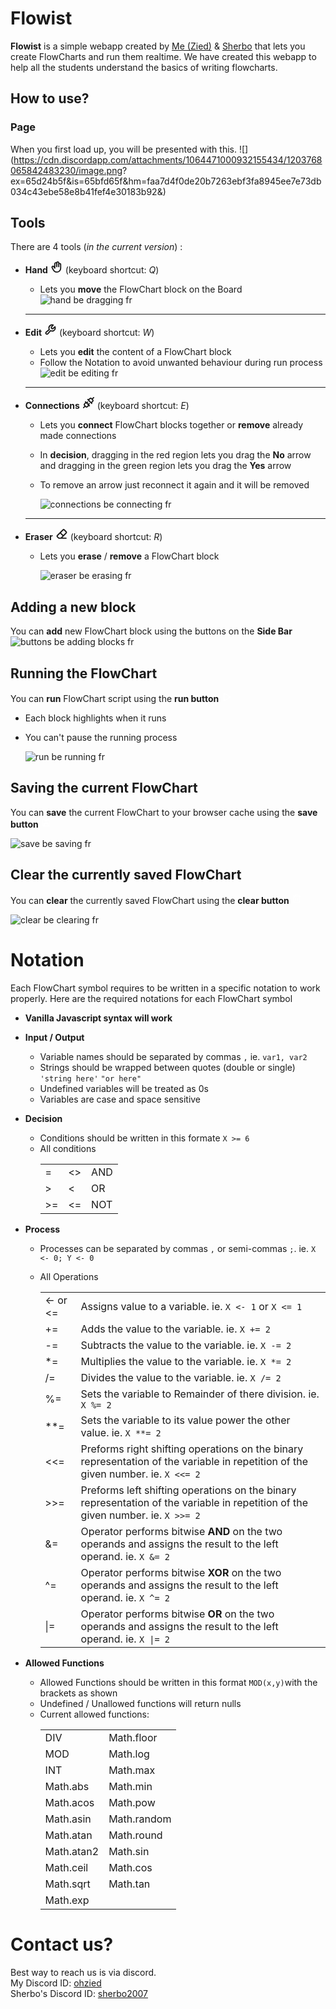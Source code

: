 # Flowist
**Flowist** is a simple webapp created by [Me (Zied)](https://github.com/ZiedDev) & [Sherbo](https://github.com/omar-elsherbiny) that lets you create FlowCharts and run them realtime. We have created this webapp to help all the students understand the basics of writing flowcharts. 

## How to use?
### Page
When you first load up, you will be presented with this. 
![](https://cdn.discordapp.com/attachments/1064471000932155434/1203768065842483230/image.png? ex=65d24b5f&is=65bfd65f&hm=faa7d4f0de20b7263ebf3fa8945ee7e73db034c43ebe58e8b41fef4e30183b92&)
 
 ## Tools
 There are 4 tools (*in the current version*) :
 - **Hand** <svg xmlns="http://www.w3.org/2000/svg" width="20" height="20" viewBox="0 0 256 256"><path fill="currentColor" d="M188 44a32 32 0 0 0-8 1v-1a32 32 0 0 0-60.79-14A32 32 0 0 0 76 60v50.83a32 32 0 0 0-52 36.7C55.82 214.6 75.35 244 128 244a92.1 92.1 0 0 0 92-92V76a32 32 0 0 0-32-32m8 108a68.08 68.08 0 0 1-68 68c-35.83 0-49.71-14-82.48-83.14c-.14-.29-.29-.58-.45-.86a8 8 0 0 1 13.85-8l.21.35l18.68 30A12 12 0 0 0 100 152V60a8 8 0 0 1 16 0v60a12 12 0 0 0 24 0V44a8 8 0 0 1 16 0v76a12 12 0 0 0 24 0V76a8 8 0 0 1 16 0Z"/></svg> (keyboard shortcut: *Q*)
 
   - Lets you **move** the FlowChart block on the Board
    ![hand be dragging fr](https://cdn.discordapp.com/attachments/1064471000932155434/1203469775292858378/Handtool-ezgif.com-video-to-gif-converter.gif?ex=65d13591&is=65bec091&hm=4294370c6d783d0695c815d52554594d08e0d66696a77e9ca52d9a0d71a26501&)

    ---

- **Edit** <svg xmlns="http://www.w3.org/2000/svg" width="20" height="20" viewBox="0 0 256 256"><path fill="currentColor" d="M230.47 67.5a12 12 0 0 0-19.26-4.32L172.43 99l-12.68-2.72L157 83.57l35.79-38.78a12 12 0 0 0-4.32-19.26a76 76 0 0 0-99.23 98.27L31.17 174c-.22.19-.44.39-.64.6a36 36 0 0 0 50.91 50.91c.21-.2.41-.42.6-.64l50.16-58.07a76 76 0 0 0 98.27-99.3M160 148a52.1 52.1 0 0 1-25.13-6.46A12 12 0 0 0 120 144.2l-55.79 64.55a12 12 0 0 1-17-17L111.8 136a12 12 0 0 0 2.65-14.89A52 52 0 0 1 160 44h.89l-25.72 27.87a12 12 0 0 0-2.91 10.65l5.66 26.35a12 12 0 0 0 9.21 9.21l26.35 5.66a12 12 0 0 0 10.65-2.91L212 95.12v.89A52.06 52.06 0 0 1 160 148"/></svg> (keyboard shortcut: *W*)

   - Lets you **edit** the content of a FlowChart block
   - Follow the Notation to avoid unwanted behaviour during run process
   ![edit be editing fr](https://cdn.discordapp.com/attachments/1064471000932155434/1203470947915530290/EditTool-ezgif.com-video-to-gif-converter.gif?ex=65d136a9&is=65bec1a9&hm=ffb8653806fed624da7794ee450edafa9d56c42c1760a8081758a77605b95289&)

   ---

- **Connections** <svg xmlns="http://www.w3.org/2000/svg" width="20" height="20" viewBox="0 0 256 256"><path fill="currentColor" d="m137 168l11.52-11.51a12 12 0 0 0-17-17L120 151l-15-15l11.52-11.51a12 12 0 0 0-17-17L88 119l-15.51-15.49a12 12 0 0 0-17 17L59 124l-20.46 20.49a36 36 0 0 0 0 50.91l2.55 2.54l-25.58 25.57a12 12 0 0 0 17 17l25.57-25.58l2.54 2.55a36.06 36.06 0 0 0 50.91 0L132 197l3.51 3.52a12 12 0 0 0 17-17Zm-42.46 32.49a12 12 0 0 1-17 0l-22.03-22.06a12 12 0 0 1 0-17L76 141l39 39Zm146-185a12 12 0 0 0-17 0l-25.6 25.6l-2.54-2.55a36.05 36.05 0 0 0-50.91 0L124 59l-3.51-3.52a12 12 0 0 0-17 17l80 80a12 12 0 0 0 17-17L197 132l20.49-20.49a36 36 0 0 0 0-50.91l-2.55-2.54l25.58-25.57a12 12 0 0 0-.03-16.98Zm-40 79L180 115l-39-39l20.49-20.49a12 12 0 0 1 17 0l22.06 22.06a12 12 0 0 1 0 17Z"/></svg> (keyboard shortcut: *E*)
  - Lets you **connect** FlowChart blocks together or **remove** already made connections
  - In **decision**, dragging in the red region lets you drag the **No** arrow and dragging in the green region lets you drag the **Yes** arrow 
  - To remove an arrow just reconnect it again and it will be removed 

    ![connections be connecting fr](https://cdn.discordapp.com/attachments/1064471000932155434/1204741043052875818/ConnectionsNew-ezgif.com-video-to-gif-converter.gif?ex=65d5d587&is=65c36087&hm=072c87532526a26aafebd41b084223ebe2431de3ffbfc53d0e46c3396f107723&)
   ---
- **Eraser** <svg xmlns="http://www.w3.org/2000/svg" width="20" height="20" viewBox="0 0 256 256"><path fill="currentColor" d="M216 204h-75l86.84-86.84a28 28 0 0 0 0-39.6l-41.41-41.37a28 28 0 0 0-39.6 0L28.19 154.82a28 28 0 0 0 0 39.6l30.06 30.07a12 12 0 0 0 8.49 3.51H216a12 12 0 0 0 0-24M163.8 53.16a4 4 0 0 1 5.66 0l41.38 41.38a4 4 0 0 1 0 5.65L160 151l-47-47ZM71.71 204l-26.55-26.55a4 4 0 0 1 0-5.65L96 121l47 47l-36 36Z"/></svg> (keyboard shortcut: *R*)
  - Lets you **erase** / **remove** a FlowChart block
  
    ![eraser be erasing fr](https://cdn.discordapp.com/attachments/1064471000932155434/1203474015159853076/Removetool-ezgif.com-video-to-gif-converter.gif?ex=65d13984&is=65bec484&hm=a3dda873bd0b00c460ea11cb99fa8efbfb4d80ed5b5a5aef96fe93550ff959cd&)

## Adding a new block
You can **add** new FlowChart block using the buttons on the **Side Bar**
![buttons be adding blocks fr](https://cdn.discordapp.com/attachments/1064471000932155434/1203478120632426556/AddblockButtons-ezgif.com-video-to-gif-converter.gif?ex=65d13d57&is=65bec857&hm=e525ea6b989680de3d974cec062bfc680847f7aaa6f029b8917a3b9c7d043417&)

## Running the FlowChart
You can **run** FlowChart script using the **run button** <svg xmlns="http://www.w3.org/2000/svg" width="16" height="16" viewBox="0 0 256 256"><path fill="#ffffff" d="M234.49 111.07L90.41 22.94A20 20 0 0 0 60 39.87v176.26a20 20 0 0 0 30.41 16.93l144.08-88.13a19.82 19.82 0 0 0 0-33.86M84 208.85V47.15L216.16 128Z"/></svg>
- Each block highlights when it runs  
- You can't pause the running process

  ![run be running fr](https://cdn.discordapp.com/attachments/1064471000932155434/1203769363337842819/Run_New-ezgif.com-video-to-gif-converter.gif?ex=65d24c95&is=65bfd795&hm=ae48c163fe33601746b8dcee9bb1680d9e247ed95183cdcd81c402663bebdb61&)

## Saving the current FlowChart
You can **save** the current FlowChart to your browser cache using the **save button** <svg xmlns="http://www.w3.org/2000/svg" width="16" height="16" viewBox="0 0 256 256"><path fill="#ffffff" d="m222.14 77.17l-43.31-43.31A19.86 19.86 0 0 0 164.69 28H48a20 20 0 0 0-20 20v160a20 20 0 0 0 20 20h160a20 20 0 0 0 20-20V91.31a19.86 19.86 0 0 0-5.86-14.14M164 204H92v-48h72Zm40 0h-16v-52a20 20 0 0 0-20-20H88a20 20 0 0 0-20 20v52H52V52h111l41 41ZM164 80a12 12 0 0 1-12 12H96a12 12 0 0 1 0-24h56a12 12 0 0 1 12 12"/></svg>

![save be saving fr](https://cdn.discordapp.com/attachments/1064471000932155434/1203769361899458610/Save_Button-ezgif.com-video-to-gif-converter.gif?ex=65d24c94&is=65bfd794&hm=301ce852a45b14d49b91a8d53d31a175f3a3d76e8d8d69a953d1f1c259180816&)

## Clear the currently saved FlowChart
You can **clear** the currently saved FlowChart using the **clear button** <svg xmlns="http://www.w3.org/2000/svg" width="16" height="16" viewBox="0 0 256 256"><path fill="#ffffff" d="M216 48h-36V36a28 28 0 0 0-28-28h-48a28 28 0 0 0-28 28v12H40a12 12 0 0 0 0 24h4v136a20 20 0 0 0 20 20h128a20 20 0 0 0 20-20V72h4a12 12 0 0 0 0-24M100 36a4 4 0 0 1 4-4h48a4 4 0 0 1 4 4v12h-56Zm88 168H68V72h120Zm-72-100v64a12 12 0 0 1-24 0v-64a12 12 0 0 1 24 0m48 0v64a12 12 0 0 1-24 0v-64a12 12 0 0 1 24 0"/></svg> 

![clear be clearing fr](https://cdn.discordapp.com/attachments/1064471000932155434/1203769362285207634/Clear_local_storage-ezgif.com-video-to-gif-converter.gif?ex=65d24c94&is=65bfd794&hm=bc294111c1a2d8ff189111ca0f85688e05ecd787e0a267dbbe765cd85c0c8fb3&)

# Notation
Each FlowChart symbol requires to be written in a specific notation to work properly. Here are the required notations for each FlowChart symbol
 - **Vanilla Javascript syntax will work**
 - **Input / Output**
    - Variable names should be separated by commas `,` ie. `var1, var2`
    - Strings should be wrapped between quotes (double or single) `'string here'` `"or here"`
    - Undefined variables will be treated as 0s
    - Variables are case and space sensitive

 - **Decision**
    - Conditions should be written in this formate `X >= 6`
	- All conditions
      <table>
        <tr>
          <td>=</td>
          <td><></td>
          <td>AND</td>
        </tr>
        <tr>
          <td>></td>
          <td><</td>
          <td>OR</td>
        </tr>
        <tr>
          <td>>=</td>
          <td><=</td>
          <td>NOT</td>
        </tr>
      </table>

 - **Process**
    - Processes can be separated by commas `,` or semi-commas `;`. ie. `X <- 0; Y <- 0`
	- All Operations

      <table>
        <tr>
          <td><- or <=</td>
          <td>Assigns value to a variable. ie. <code>X <- 1</code> or <code>X <= 1</code> </td>
        <tr>
        <tr>
          <td>+=</td>
          <td>Adds the value to the variable. ie. <code>X += 2</code> </td>
        <tr>
        <tr>
          <td>-=</td>
          <td>Subtracts the value to the variable. ie. <code>X -= 2</code> </td>
        <tr>
        <tr>
          <td>*=</td>
          <td>Multiplies the value to the variable. ie. <code>X *= 2</code> </td>
        <tr>
        <tr>
          <td>/=</td>
          <td>Divides the value to the variable. ie. <code>X /= 2</code> </td>
        <tr>
        <tr>
          <td>%=</td>
          <td>Sets the variable to Remainder of there division. ie. <code>X %= 2</code> </td>
        <tr>
        <tr>
          <td>**=</td>
          <td>Sets the variable to its value power the other value. ie. <code>X **= 2</code> </td>
        <tr>
        <tr>
          <td><<=</td>
          <td>Preforms right shifting operations on the binary representation of the variable in repetition of the given number. ie. <code>X <<= 2</code> </td>
        <tr>
        <tr>
          <td>>>=</td>
          <td>Preforms left shifting operations on the binary representation of the variable in repetition of the given number. ie. <code>X >>= 2</code> </td>
        <tr>
        <tr>
          <td>&=</td>
          <td>Operator performs bitwise <strong>AND</strong> on the two operands and assigns the result to the left operand. ie. <code>X &= 2</code> </td>
        <tr>
        <tr>
          <td>^=</td>
          <td>Operator performs bitwise <strong>XOR</strong> on the two operands and assigns the result to the left operand. ie. <code>X ^= 2</code> </td>
        <tr>
        <tr>
          <td>|=</td>
          <td>Operator performs bitwise <strong>OR</strong> on the two operands and assigns the result to the left operand. ie. <code>X |= 2</code> </td>
        <tr>
      </table>

 - **Allowed Functions**
	- Allowed Functions should be written in this format `MOD(x,y)`with the brackets as shown
    - Undefined / Unallowed functions will return nulls
	- Current allowed functions: 
	  <table>
		<tr>
		  <td>DIV</td> 
		  <td>Math.floor</td> 
		</tr>
		<tr>
		  <td>MOD</td> 
		  <td>Math.log</td> 
		</tr>
		<tr>
		  <td>INT</td> 
		  <td>Math.max</td> 
		</tr>
		<tr>
		  <td>Math.abs</td> 
		  <td>Math.min</td> 
		</tr>
		<tr>
		  <td>Math.acos</td> 
		  <td>Math.pow</td> 
		</tr>
		<tr>
		  <td>Math.asin</td> 
		  <td>Math.random</td> 
		</tr>
		<tr>
		  <td>Math.atan</td> 
		  <td>Math.round</td> 
		</tr>
		<tr>
		  <td>Math.atan2</td> 
		  <td>Math.sin</td> 
		</tr>
		<tr>
		  <td>Math.ceil</td> 
		  <td>Math.cos</td> 
		</tr>
		<tr>
		  <td>Math.sqrt</td> 
		  <td>Math.tan</td> 
		</tr>
		<tr> 
		  <td>Math.exp</td> 
		</tr>
	  </table>

# Contact us?
Best way to reach us is via discord. <br>
My Discord ID: [ohzied](https://discord.com/users/484808856128585750) <br>
Sherbo's Discord ID: [sherbo2007](https://discord.com/users/618443479856447500)
